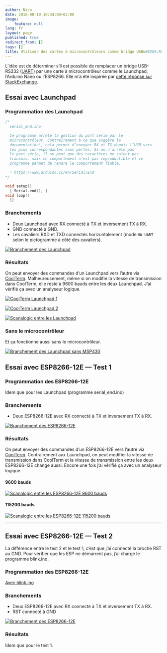 ```yaml
---
author: Nico
date: 2016-08-10 10:34:00+02:00
image:
    feature: null
lang: fr
layout: page
published: true
redirect_from: []
tags: []
title: Utiliser des cartes à microcontrôleurs comme bridge USB&#8209;RS232
---
```


L’idée est de déterminer s’il est possible de remplacer un bridge USB-RS232 ([UART][1]) par une carte à microcontrôleur comme le Launchpad, l’Arduino Nano ou l’ESP8266.
Elle m’a été inspirée par [cette réponse sur StackExchange][2].

[1]: https://fr.wikipedia.org/wiki/UART
[2]: https://arduino.stackexchange.com/questions/18575/send-at-commands-to-esp8266-from-arduino-uno-via-a-softwareserial-port/18614#18614

## Essai avec Launchpad

### Programmation des Launchpad

```c++
/*
  serial_end.ino

  Ce programme arrête la gestion du port série par le
  microcontrôleur. Contrairement à ce que suggère la
  documentation¹, cela permet d’envoyer RX et TX depuis l’USB vers
  les pins correspondantes sans pertes. Si on n’arrête pas
  le port série, il se peut que des caractères ne soient pas
  transmis, mais ce comportement n’est pas reproductible et ce
  programme permet de rendre le comportement fiable.

  ¹ https://www.arduino.cc/en/Serial/End
*/

void setup()
  { Serial.end(); }
void loop()
  {}
```

### Branchements

-   Deux Launchpad avec RX connecté à TX et inversement TX à RX.
-   GND connecté à GND.
-   Les cavaliers RXD et TXD connectés horizontalement (mode `HW UART` selon le pictogramme à côté des cavaliers).

[![Branchement des Launchpad][img_1]][img_1]

[img_1]: ../files/2016-08-10-usb-rs232_bridge_microcontroleurs/images/branchement_launchpad_lowres.jpg

### Résultats

On peut envoyer des commandes d’un Launchpad vers l’autre via [CoolTerm][3].
Malheureusement, même si on modifie la vitesse de transmission dans CoolTerm, elle reste à 9600 bauds entre les deux Launchpad.
J’ai vérifié ça avec un analyseur logique.

[3]: http://freeware.the-meiers.org/

[![CoolTerm Launchpad 1][img_2]][img_2]

[img_2]: ../files/2016-08-10-usb-rs232_bridge_microcontroleurs/images/coolterm_launchpad_1.png

[![CoolTerm Launchpad 2][img_3]][img_3]

[img_3]: ../files/2016-08-10-usb-rs232_bridge_microcontroleurs/images/coolterm_launchpad_2.png

[![Scanalogic entre les Launchpad][img_4]][img_4]

[img_4]: ../files/2016-08-10-usb-rs232_bridge_microcontroleurs/images/acquisition_launchpad.png

### Sans le microcontrôleur

Et ça fonctionne aussi sans le microcontrôleur.

[![Branchement des Launchpad sans MSP430][img_5]][img_5]

[img_5]: ../files/2016-08-10-usb-rs232_bridge_microcontroleurs/images/branchement_launchpad_sans_msp430_lowres.jpg

## Essai avec ESP8266-12E — Test 1

### Programmation des ESP8266-12E

Idem que pour les Launchpad (programme serial_end.ino)

### Branchements

-   Deux ESP8266-12E avec RX connecté à TX et inversement TX à RX.

[![Branchement des ESP8266-12E][img_6]][img_6]

[img_6]: ../files/2016-08-10-usb-rs232_bridge_microcontroleurs/images/branchement_esp8266-12E_test1_lowres.jpg

### Résultats

On peut envoyer des commandes d’un ESP8266-12E vers l’autre via [CoolTerm][1].
Contrairement aux Launchpad, on peut modifier la vitesse de transmission dans CoolTerm et la vitesse de transmission entre les deux ESP8266-12E change aussi.
Encore une fois j’ai vérifié ça avec un analyseur logique.

#### 9600 bauds

[![Scanalogic entre les ESP8266-12E 9600 bauds][img_7]][img_7]

[img_7]: ../files/2016-08-10-usb-rs232_bridge_microcontroleurs/images/acquisition_esp8266-12E_9600.png

#### 115200 bauds

[![Scanalogic entre les ESP8266-12E 115200 bauds][img_8]][img_8]

[img_8]: ../files/2016-08-10-usb-rs232_bridge_microcontroleurs/images/acquisition_esp8266-12E_115200.png

---

## Essai avec ESP8266-12E — Test 2

La différence entre le test 2 et le test 1, c’est que j’ai connecté la broche RST au GND.
Pour vérifier que les ESP ne démarrent pas, j’ai chargé le programme blink.ino.

### Programmation des ESP8266-12E

[Avec blink.ino](https://github.com/NicHub/ouilogique-ESP8266-Arduino/blob/master/blink/blink.ino)

### Branchements

-   Deux ESP8266-12E avec RX connecté à TX et inversement TX à RX.
-   RST connecté à GND

[![Branchement des ESP8266-12E][img_9]][img_9]

[img_9]: ../files/2016-08-10-usb-rs232_bridge_microcontroleurs/images/branchement_esp8266-12E_test2_lowres.jpg

### Résultats

Idem que pour le test 1.
